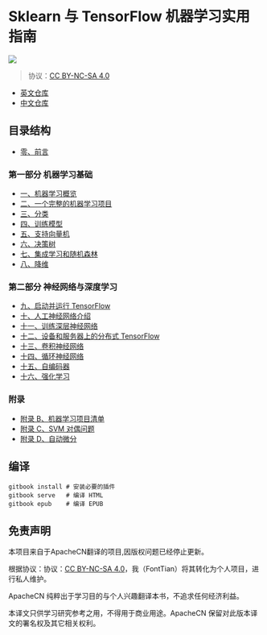 # Sklearn 与 TensorFlow 机器学习实用指南

![](cover.jpg)

> 协议：[CC BY-NC-SA 4.0](http://creativecommons.org/licenses/by-nc-sa/4.0/)
> 
> 

<!-- break -->

+ [英文仓库](https://github.com/ageron/handson-ml)
+ [中文仓库](https://github.com/fonttian/hands-on-ml-zh)

## 目录结构

* [零、前言](docs/0.前言.md)

### 第一部分 机器学习基础

* [一、机器学习概览](docs/1.机器学习概览.md)
* [二、一个完整的机器学习项目](docs/2.一个完整的机器学习项目.md)
* [三、分类](docs/3.分类.md)
* [四、训练模型](docs/4.训练模型.md)
* [五、支持向量机](docs/5.支持向量机.md)
* [六、决策树](docs/6.决策树.md)
* [七、集成学习和随机森林](docs/7.集成学习和随机森林.md)
* [八、降维](docs/8.降维.md)

### 第二部分 神经网络与深度学习

* [九、启动并运行 TensorFlow](docs/9.启动并运行_TensorFlow.md)
* [十、人工神经网络介绍](docs/10.人工神经网络介绍.md)
* [十一、训练深层神经网络](docs/11.训练深层神经网络.md)
* [十二、设备和服务器上的分布式 TensorFlow](docs/12.设备和服务器上的分布式_TensorFlow.md)
* [十三、卷积神经网络](docs/13.卷积神经网络.md)
* [十四、循环神经网络](docs/14.循环神经网络.md)
* [十五、自编码器](docs/15.自编码器.md)
* [十六、强化学习](docs/16.强化学习.md)

### 附录

* [附录 B、机器学习项目清单](docs/B.机器学习项目清单.md)
* [附录 C、SVM 对偶问题](docs/C.SVM_对偶问题.md)
* [附录 D、自动微分](docs/D.自动微分.md)

## 编译

```
gitbook install # 安装必要的插件
gitbook serve   # 编译 HTML
gitbook epub    # 编译 EPUB
```

## 免责声明

本项目来自于ApacheCN翻译的项目,因版权问题已经停止更新。

根据协议：协议：[CC BY-NC-SA 4.0](http://creativecommons.org/licenses/by-nc-sa/4.0/)，我（FontTian）将其转化为个人项目，进行私人维护。

ApacheCN 纯粹出于学习目的与个人兴趣翻译本书，不追求任何经济利益。

本译文只供学习研究参考之用，不得用于商业用途。ApacheCN 保留对此版本译文的署名权及其它相关权利。
